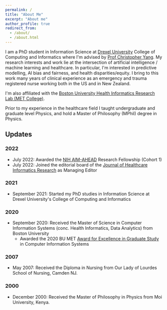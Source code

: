 ```yaml
---
permalink: /
title: "About Me"
excerpt: "About me"
author_profile: true
redirect_from: 
  - /about/
  - /about.html
---
```


I am a PhD student in Information Science at [Drexel University](https://drexel.edu/cci/) College of Computing and Informatics where I'm advised by [Prof Christopher Yang](http://cci.drexel.edu/faculty/cyang/). My research interests and work lie at the intersection of artificial intelligence / machine learning and healthcare.  In particular, I'm interested in predictive modelling, AI bias and fairness, and health disparities/equity. I bring to this work many years of clinical experience as an emergency and trauma registered nurse working both in the US and in New Zealand.

I'm also affiliated with the [Boston University Health Informatics Research Lab (MET College)](https://www.bu.edu/met/). 

Prior to my experience in the healthcare field I taught undergraduate and graduate level Physics, and hold a Master of Philosophy (MPhil) degree in Physics.

## Updates

### 2022

- July 2022: Awarded the [NIH AIM-AHEAD](https://aim-ahead.net/) Research Fellowship (Cohort 1)
- July 2022: Joined the editorial board of the [Journal of Healthcare Informatics Research](https://www.springer.com/journal/41666) as Managing Editor

### 2021

- September 2021: Started my PhD studies in Information Science at Drexel University's College of Computing and Informatics

### 2020

- September 2020: Received the Master of Science in Computer Information Systems (conc. Health Informatics, Data Analytics) from Boston University
  - Awarded the 2020 BU MET [Award for Excellence in Graduate Study](https://www.bu.edu/met/about/deans-welcome/awards/) in Computer Information Systems

### 2007
- May 2007: Received the Diploma in Nursing from Our Lady of Lourdes School of Nursing, Camden NJ.

### 2000
- December 2000: Received the Master of Philosophy in Physics from Moi University, Kenya.
